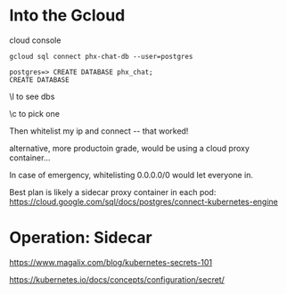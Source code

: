 # Into the Gcloud

cloud console

```
gcloud sql connect phx-chat-db --user=postgres

postgres=> CREATE DATABASE phx_chat;
CREATE DATABASE
```

\l to see dbs

\c to pick one

Then whitelist my ip and connect -- that worked!

alternative, more productoin grade, would be using a cloud proxy container...

In case of emergency, whitelisting 0.0.0.0/0 would let everyone in.

Best plan is likely a sidecar proxy container in each pod: https://cloud.google.com/sql/docs/postgres/connect-kubernetes-engine

# Operation: Sidecar

https://www.magalix.com/blog/kubernetes-secrets-101

https://kubernetes.io/docs/concepts/configuration/secret/
